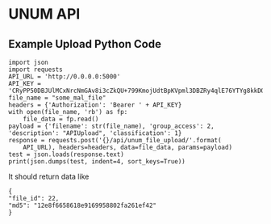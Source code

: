 # UNUM API

## Example Upload Python Code
    import json
    import requests
    API_URL = 'http://0.0.0.0:5000'
    API_KEY = 'CRyPP50DBJUlMCxNrcNmGAv8i3cZkQU+799KmojUdtBpKVpml3DBZRy4qlE76YTYg8kkDODoCLQ2dha4L76D8w=='
    file_name = "some_mal_file"
    headers = {'Authorization': 'Bearer ' + API_KEY}
    with open(file_name, 'rb') as fp:
        file_data = fp.read()
    payload = {'filename': str(file_name), 'group_access': 2, 'description': "APIUpload", 'classification': 1}
    response = requests.post('{}/api/unum_file_upload/'.format(
        API_URL), headers=headers, data=file_data, params=payload)
    test = json.loads(response.text)
    print(json.dumps(test, indent=4, sort_keys=True))

It should return data like
    
    {
    "file_id": 22,
    "md5": "12e8f6658618e9169958802fa261ef42"
    }